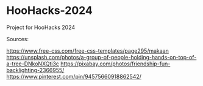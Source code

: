# HooHacks-2024
Project for HooHacks 2024



Sources:

https://www.free-css.com/free-css-templates/page295/makaan
https://unsplash.com/photos/a-group-of-people-holding-hands-on-top-of-a-tree-DNkoNXQti3c
https://pixabay.com/photos/friendship-fun-backlighting-2366955/
https://www.pinterest.com/pin/94575660918862542/
